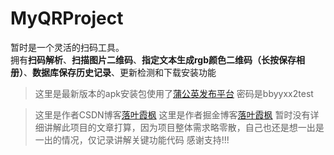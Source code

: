 # MyQRProject
暂时是一个灵活的扫码工具。  
拥有**扫码解析**、**扫描图片二维码**、**指定文本生成rgb颜色二维码（长按保存相册）**、**数据库保存历史记录**、更新检测和下载安装功能

> 这里是最新版本的apk安装包使用了[蒲公英发布平台](https://www.pgyer.com/MyQRProject)
> 密码是bbyyxx2test

> 这里是作者CSDN博客[落叶霞枫](https://blog.csdn.net/weixin_45920642?type=blog)
> 这里是作者掘金博客[落叶霞枫](https://juejin.cn/user/2450129738541512)
> 暂时没有详细讲解此项目的文章打算，因为项目整体需求略零散，自己也还是想一出是一出的情况，仅记录讲解关键功能代码
> 感谢支持!!!